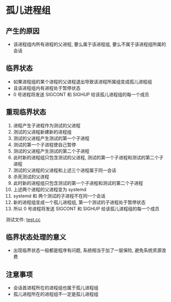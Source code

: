 
# 孤儿进程组
## 产生的原因
* 该进程组内所有进程的父进程, 要么属于该进程组, 要么不属于该进程组所属的会话

## 临界状态
* 如果进程组的某个进程的父进程退出导致该进程所属组变成孤儿进程组
* 且该进程组内有进程处于暂停状态
* 0 号进程将发送 SIGCONT 和 SIGHUP 给该孤儿进程组的每一个成员

## 重现临界状态
1. 进程产生子进程作为测试的父进程
2. 测试的父进程新建新的进程组
3. 测试的父进程产生测试的第一个子进程
4. 测试的第一个子进程使自己暂停
5. 测试的父进程产生测试的第二个子进程
6. 此时新的进程组只包含测试的父进程, 测试的第一个子进程和测试的第二个子进程
7. 测试的父进程的父进程和上述三个进程属于同一会话
8. 杀死测试的父进程
9. 此时新的进程组只包含测试的第一个子进程和测试的第二个子进程
10. 上述两个进程的父进程变为 systemd
11. systemd 和 两个测试的子进程不在同一个会话
12. 新的进程组变成一个孤儿进程组, 第一个测试的子进程处于暂停状态
13. 所以 0 号进程将发送 SIGCONT 和 SIGHUP 给该孤儿进程组的每一个成员

测试文件: [test.cc](./test.cc)

## 临界状态处理的意义
* 出现临界状态一般都是程序有问题, 系统相当于加了一层保险, 避免系统资源浪费

## 注意事项
* 会话首进程所在的进程组也属于孤儿进程组
* 孤儿进程所在的进程组不一定是孤儿进程组


